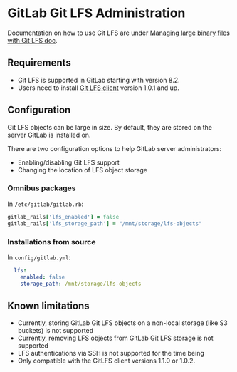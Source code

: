 # GitLab Git LFS Administration

Documentation on how to use Git LFS are under [Managing large binary files with Git LFS doc](manage_large_binaries_with_git_lfs.md).

## Requirements

* Git LFS is supported in GitLab starting with version 8.2.
* Users need to install [Git LFS client](https://git-lfs.github.com) version 1.0.1 and up.

## Configuration

Git LFS objects can be large in size. By default, they are stored on the server
GitLab is installed on.

There are two configuration options to help GitLab server administrators:

* Enabling/disabling Git LFS support
* Changing the location of LFS object storage

### Omnibus packages

In `/etc/gitlab/gitlab.rb`:

```ruby
gitlab_rails['lfs_enabled'] = false
gitlab_rails['lfs_storage_path'] = "/mnt/storage/lfs-objects"
```

### Installations from source

In `config/gitlab.yml`:

```yaml
  lfs:
    enabled: false
    storage_path: /mnt/storage/lfs-objects
```

## Known limitations

* Currently, storing GitLab Git LFS objects on a non-local storage (like S3 buckets)
  is not supported
* Currently, removing LFS objects from GitLab Git LFS storage is not supported
* LFS authentications via SSH is not supported for the time being
* Only compatible with the GitLFS client versions 1.1.0 or 1.0.2.
